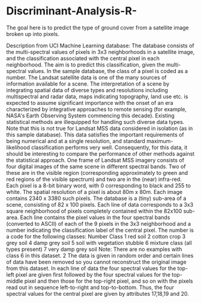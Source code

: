 # Discriminant-Analysis-R-
The goal here is to predict the type of ground cover from a satellite image broken up into pixels.

Description from UCI Machine Learning database:
The database consists of the multi-spectral values of pixels in 3x3 neighborhoods in a satellite image, and
the classification associated with the central pixel in each neighborhood. The aim is to predict this
classification, given the multi-spectral values. In the sample database, the class of a pixel is coded as a
number.
The Landsat satellite data is one of the many sources of information available for a scene. The
interpretation of a scene by integrating spatial data of diverse types and resolutions including
multispectral and radar data, maps indicating topography, land use etc. is expected to assume significant
importance with the onset of an era characterized by integrative approaches to remote sensing (for
example, NASA's Earth Observing System commencing this decade). Existing statistical methods are illequipped for handling such diverse data types. Note that this is not true for Landsat MSS data considered
in isolation (as in this sample database). This data satisfies the important requirements of being numerical
and at a single resolution, and standard maximum-likelihood classification performs very well.
Consequently, for this data, it should be interesting to compare the performance of other methods against
the statistical approach.
One frame of Landsat MSS imagery consists of four digital images of the same scene in different spectral
bands. Two of these are in the visible region (corresponding approximately to green and red regions of
the visible spectrum) and two are in the (near) infra-red. Each pixel is a 8-bit binary word, with 0
corresponding to black and 255 to white. The spatial resolution of a pixel is about 80m x 80m. Each
image contains 2340 x 3380 such pixels.
The database is a (tiny) sub-area of a scene, consisting of 82 x 100 pixels. Each line of data corresponds
to a 3x3 square neighborhood of pixels completely contained within the 82x100 sub-area. Each line
contains the pixel values in the four spectral bands (converted to ASCII) of each of the 9 pixels in the 3x3
neighborhood and a number indicating the classification label of the central pixel. The number is a code
for the following classes:
Number Class
1 red soil
2 cotton crop
3 grey soil
4 damp grey soil
5 soil with vegetation stubble
6 mixture class (all types present)
7 very damp grey soil
Note: There are no examples with class 6 in this dataset.
2
The data is given in random order and certain lines of data have been removed so you cannot reconstruct
the original image from this dataset.
In each line of data the four spectral values for the top-left pixel are given first followed by the four
spectral values for the top-middle pixel and then those for the top-right pixel, and so on with the pixels
read out in sequence left-to-right and top-to-bottom. Thus, the four spectral values for the central pixel are
given by attributes 17,18,19 and 20. 
